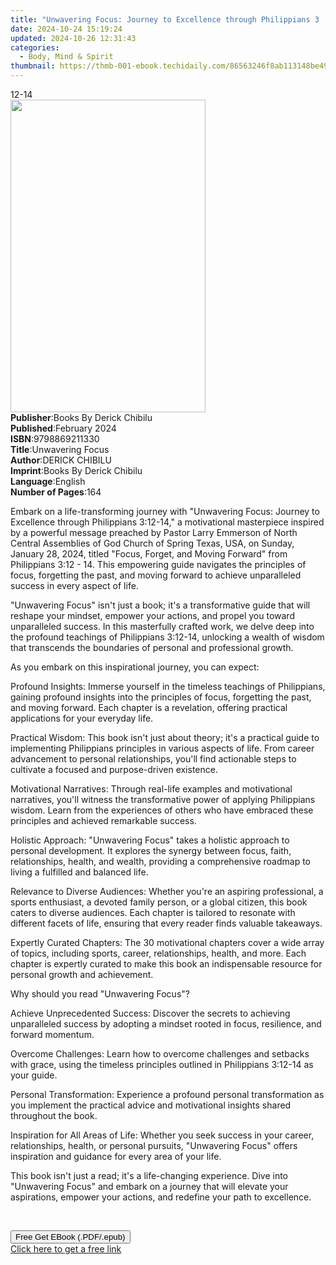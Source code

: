 ```yaml
---
title: "Unwavering Focus: Journey to Excellence through Philippians 3 | Free Book"
date: 2024-10-24 15:19:24
updated: 2024-10-26 12:31:43
categories:
  - Body, Mind & Spirit
thumbnail: https://thmb-001-ebook.techidaily.com/86563246f8ab113148be4977d8d714d02382435ffe9a4eb5a91c5d54243f1295.jpg
---
```

<main id="book-container">
  <div class="flex flex-col">
    <div class="book-brief flex-1 py-6 px-4 sm:p-6 md:py-10 md:px-8">
      <!-- brief-->
      <div class="book-brief-main">12-14</div>
    </div>
    <div
      class="book-meta-info flex-1 grid gap-4 col-start-1 col-end-3 row-start-1 sm:mb-6 sm:grid-cols-4 lg:gap-6 lg:col-start-2 lg:row-end-6 lg:row-span-6 lg:mb-0"
    >
      <div
        class="book-meta-info-left place-content-center mt-4 p-4 text-sm leading-6 col-start-2 col-span-2 dark:text-slate-400"
      >
        <img
          class="w-full h-500 object-cover rounded-lg sm:h-255 sm:col-span-2 lg:col-span-full"
          src="https://img-001-ebook.techidaily.com/48f6921796e0315ab319013085f59fdb5d713cb73dc200caf341dd424c88e5da.jpg"
          alt=""
          width="312"
          height="500"
        />
      </div>
      <div
        class="book-meta-info-right mt-2 col-start-1 row-start-2 col-span-3 self-center"
      >
        <!-- meta data  -->
        <div class="flex flex-col px-4 md:px-8">
          <div class="flex-1">
            <strong>Publisher</strong>:<span class="px-2"
              >Books By Derick Chibilu</span
            >
          </div>
          <div class="flex-1">
            <strong>Published</strong>:<span class="px-2">February 2024</span>
          </div>
          <div class="flex-1">
            <strong>ISBN</strong>:<span class="px-2">9798869211330</span>
          </div>
          <div class="flex-1">
            <strong>Title</strong>:<span class="px-2">Unwavering Focus</span>
          </div>
          <div class="flex-1">
            <strong>Author</strong>:<span class="px-2">DERICK CHIBILU</span>
          </div>
          <div class="flex-1">
            <strong>Imprint</strong>:<span class="px-2"
              >Books By Derick Chibilu</span
            >
          </div>
          <div class="flex-1">
            <strong>Language</strong>:<span class="px-2">English</span>
          </div>
          <div class="flex-1">
            <strong>Number of Pages</strong>:<span class="px-2">164</span>
          </div>
        </div>
      </div>
    </div>
    <div class="book-description flex-1 py-6 px-4 sm:p-6 md:py-10 md:px-8">
      <div class="book-description-main">
        <div accordion-content="" id="description">
          <p class="ql-align-justify">
            Embark on a life-transforming journey with "Unwavering Focus:
            Journey to Excellence through Philippians 3:12-14," a motivational
            masterpiece inspired by a powerful message preached by Pastor Larry
            Emmerson of North Central Assemblies of God Church of Spring Texas,
            USA, on Sunday, January 28, 2024, titled "Focus, Forget, and Moving
            Forward" from Philippians 3:12 - 14. This empowering guide navigates
            the principles of focus, forgetting the past, and moving forward to
            achieve unparalleled success in every aspect of life.
          </p>
          <p class="ql-align-justify">
            "Unwavering Focus" isn't just a book; it's a transformative guide
            that will reshape your mindset, empower your actions, and propel you
            toward unparalleled success. In this masterfully crafted work, we
            delve deep into the profound teachings of Philippians 3:12-14,
            unlocking a wealth of wisdom that transcends the boundaries of
            personal and professional growth.
          </p>
          <p class="ql-align-justify">
            As you embark on this inspirational journey, you can expect:
          </p>
          <p class="ql-align-justify">
            Profound Insights: Immerse yourself in the timeless teachings of
            Philippians, gaining profound insights into the principles of focus,
            forgetting the past, and moving forward. Each chapter is a
            revelation, offering practical applications for your everyday life.
          </p>
          <p class="ql-align-justify">
            Practical Wisdom: This book isn't just about theory; it's a
            practical guide to implementing Philippians principles in various
            aspects of life. From career advancement to personal relationships,
            you'll find actionable steps to cultivate a focused and
            purpose-driven existence.
          </p>
          <p class="ql-align-justify">
            Motivational Narratives: Through real-life examples and motivational
            narratives, you'll witness the transformative power of applying
            Philippians wisdom. Learn from the experiences of others who have
            embraced these principles and achieved remarkable success.
          </p>
          <p class="ql-align-justify">
            Holistic Approach: "Unwavering Focus" takes a holistic approach to
            personal development. It explores the synergy between focus, faith,
            relationships, health, and wealth, providing a comprehensive roadmap
            to living a fulfilled and balanced life.
          </p>
          <p class="ql-align-justify">
            Relevance to Diverse Audiences: Whether you're an aspiring
            professional, a sports enthusiast, a devoted family person, or a
            global citizen, this book caters to diverse audiences. Each chapter
            is tailored to resonate with different facets of life, ensuring that
            every reader finds valuable takeaways.
          </p>
          <p class="ql-align-justify">
            Expertly Curated Chapters: The 30 motivational chapters cover a wide
            array of topics, including sports, career, relationships, health,
            and more. Each chapter is expertly curated to make this book an
            indispensable resource for personal growth and achievement.
          </p>
          <p class="ql-align-justify">
            Why should you read "Unwavering Focus"?
          </p>
          <p class="ql-align-justify">
            Achieve Unprecedented Success: Discover the secrets to achieving
            unparalleled success by adopting a mindset rooted in focus,
            resilience, and forward momentum.
          </p>
          <p class="ql-align-justify">
            Overcome Challenges: Learn how to overcome challenges and setbacks
            with grace, using the timeless principles outlined in Philippians
            3:12-14 as your guide.
          </p>
          <p class="ql-align-justify">
            Personal Transformation: Experience a profound personal
            transformation as you implement the practical advice and
            motivational insights shared throughout the book.
          </p>
          <p class="ql-align-justify">
            Inspiration for All Areas of Life: Whether you seek success in your
            career, relationships, health, or personal pursuits, "Unwavering
            Focus" offers inspiration and guidance for every area of your life.
          </p>
          <p class="ql-align-justify">
            This book isn't just a read; it's a life-changing experience. Dive
            into "Unwavering Focus" and embark on a journey that will elevate
            your aspirations, empower your actions, and redefine your path to
            excellence.
          </p>
          <p><br /></p>
        </div>
        <div class="accordion-fader"></div>
      </div>
    </div>
    <div class="book-excerpts flex-1 py-6 px-4 sm:p-6 md:py-10 md:px-8"></div>
    <div
      class="book-about-author flex-1 py-6 px-4 sm:p-6 md:py-10 md:px-8"
    ></div>
    <div class="book-free-get flex-1 py-6 px-4 sm:p-6 md:py-10 md:px-8">
      <button
        id="btn-free-get"
        class="bg-blue-500 hover:bg-blue-700 text-white font-bold py-2 px-4 rounded"
      >
        Free Get EBook (.PDF/.epub)
      </button>
      <div id="countdown-display" class="px-2 text-lg mt-2"></div>
      <a
        id="free-link"
        class="hidden bg-blue-500 hover:bg-blue-700 text-white font-bold py-2 px-4 rounded"
        href="https://www.ebooks.com/en-us/book/211246376/unwavering-focus-journey-to-excellence-through-philippians-3/derick-chibilu/"
        target="_blank"
        >Click here to get a free link</a
      >
    </div>
    <script>
      let countdownTime = 0;
      let countdownInterval = null;
      document
        .getElementById('btn-free-get')
        .addEventListener('click', startCountdown);
      function startCountdown() {
        countdownTime = new Date().getTime() + 60000 * 3;
        countdownInterval = setInterval(updateCountdown, 1000);
        document.getElementById('btn-free-get').disabled = true;
        document
          .getElementById('btn-free-get')
          .classList.add('bg-gray-500', 'cursor-not-allowed');
      }
      function updateCountdown() {
        let currentTime = new Date().getTime();
        let timeLeft = countdownTime - currentTime;
        let secondsLeft = Math.floor(timeLeft / 1000);
        document.getElementById('countdown-display').innerHTML =
          `Remaining time: ${secondsLeft} seconds.`;
        if (secondsLeft <= 0) {
          clearInterval(countdownInterval);
          document.getElementById('btn-free-get').classList.add('hidden');
          document.getElementById('free-link').classList.remove('hidden');
          document.getElementById('countdown-display').innerHTML = '';
        }
      }
    </script>
  </div>
</main>
